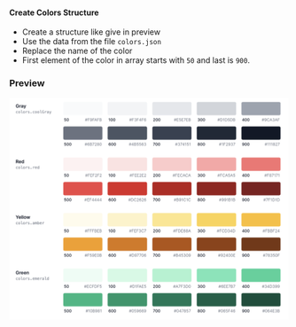 #### Create Colors Structure



- Create a structure like give in preview
- Use the data from the file `colors.json`
- Replace the name of the color
- First element of the color in array starts with `50` and last is `900`.

### Preview

![Color Pallet](./colors.png)
